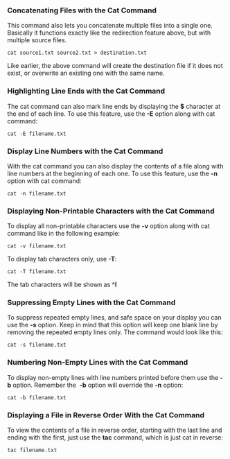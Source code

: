 ### Concatenating Files with the Cat Command[​](https://linux-docs.vercel.app/docs/linux-basics/cat-command-usage-and-examples#concatenating-files-with-the-cat-command "Direct link to heading")

This command also lets you concatenate multiple files into a single one. Basically it functions exactly like the redirection feature above, but with multiple source files.

```
cat source1.txt source2.txt > destination.txt
```

Like earlier, the above command will create the destination file if it does not exist, or overwrite an existing one with the same name.

### Highlighting Line Ends with the Cat Command[​](https://linux-docs.vercel.app/docs/linux-basics/cat-command-usage-and-examples#highlighting-line-ends-with-the-cat-command "Direct link to heading")

The cat command can also mark line ends by displaying the **$** character at the end of each line. To use this feature, use the **\-E** option along with cat command:

```
cat -E filename.txt
```

### Display Line Numbers with the Cat Command[​](https://linux-docs.vercel.app/docs/linux-basics/cat-command-usage-and-examples#display-line-numbers-with-the-cat-command "Direct link to heading")

With the cat command you can also display the contents of a file along with line numbers at the beginning of each one. To use this feature, use the **\-n** option with cat command:

```
cat -n filename.txt
```

### Displaying Non-Printable Characters with the Cat Command[​](https://linux-docs.vercel.app/docs/linux-basics/cat-command-usage-and-examples#displaying-non-printable-characters-with-the-cat-command "Direct link to heading")

To display all non-printable characters use the **\-v** option along with cat command like in the following example:

```
cat -v filename.txt
```

To display tab characters only, use **\-T**:

```
cat -T filename.txt
```

The tab characters will be shown as **^I**

### Suppressing Empty Lines with the Cat Command[​](https://linux-docs.vercel.app/docs/linux-basics/cat-command-usage-and-examples#suppressing-empty-lines-with-the-cat-command "Direct link to heading")

To suppress repeated empty lines, and safe space on your display you can use the **\-s** option. Keep in mind that this option will keep one blank line by removing the repeated empty lines only. The command would look like this:

```
cat -s filename.txt
```

### Numbering Non-Empty Lines with the Cat Command[​](https://linux-docs.vercel.app/docs/linux-basics/cat-command-usage-and-examples#numbering-non-empty-lines-with-the-cat-command "Direct link to heading")

To display non-empty lines with line numbers printed before them use the **\-b** option. Remember the  **\-b** option will override the **\-n** option:

```
cat -b filename.txt
```

### Displaying a File in Reverse Order With the Cat Command[​](https://linux-docs.vercel.app/docs/linux-basics/cat-command-usage-and-examples#displaying-a-file-in-reverse-order-with-the-cat-command "Direct link to heading")

To view the contents of a file in reverse order, starting with the last line and ending with the first, just use the **tac** command, which is just cat in reverse:

```
tac filename.txt
```

